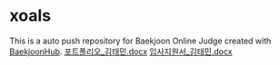# xoals
This is a auto push repository for Baekjoon Online Judge created with [BaekjoonHub](https://github.com/BaekjoonHub/BaekjoonHub).
[포트폴리오_김태민.docx](https://github.com/xoals6536/algorithmT/files/10012328/_.docx)
[입사지원서_김태민.docx](https://github.com/xoals6536/algorithmT/files/10012329/_.docx)
